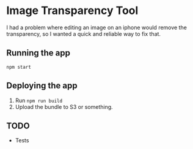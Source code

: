 # Image Transparency Tool

I had a problem where editing an image on an iphone would remove the transparency, so I wanted a quick and reliable way to fix that.

## Running the app

`npm start`

## Deploying the app

1. Run `npm run build`
2. Upload the bundle to S3 or something.

## TODO
- Tests